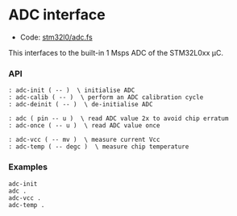 # ADC interface

[code]: stm32l0/adc.fs ()
* Code: <a href="https://github.com/jeelabs/embello/tree/master/explore/1608-forth/flib/stm32l0/adc.fs">stm32l0/adc.fs</a>

This interfaces to the built-in 1 Msps ADC of the STM32L0xx µC.

### API

[defs]: <> (adc-init adc-calib adc-deinit)
```
: adc-init ( -- )  \ initialise ADC
: adc-calib ( -- )  \ perform an ADC calibration cycle
: adc-deinit ( -- )  \ de-initialise ADC
```

[defs]: <> (adc adc-once)
```
: adc ( pin -- u )  \ read ADC value 2x to avoid chip erratum
: adc-once ( -- u )  \ read ADC value once
```

[defs]: <> (adc-vcc adc-temp)
```
: adc-vcc ( -- mv )  \ measure current Vcc
: adc-temp ( -- degc )  \ measure chip temperature
```

### Examples

    adc-init
    adc .
    adc-vcc .
    adc-temp .
